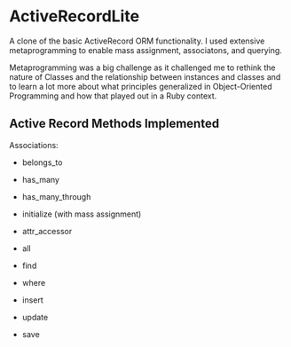 ActiveRecordLite
================

A clone of the basic ActiveRecord ORM functionality. I used extensive 
metaprogramming to enable mass assignment, associatons, and querying. 

Metaprogramming was a big challenge as it challenged me to rethink the nature of Classes and the relationship 
between instances and classes and to learn a lot more about what principles generalized in Object-Oriented Programming
and how that played out in a Ruby context.

Active Record Methods Implemented
---------------------------------
Associations:
- belongs_to
- has_many
- has_many_through


- initialize (with mass assignment)
- attr_accessor

- all
- find
- where

- insert
- update
- save
